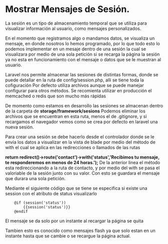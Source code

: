 # Mostrar Mensajes de Sesión.

La sesión es un tipo de almacenamiento temporal que se utiliza para visualizar información al usuario, como mensajes personalizados.

En el momento que registramos algo o mandamos datos, se visualiza un mensaje, en donde nosotros lo hemos programado, por lo que todo esto lo podemos implementar en un mesaje dentro de una sesión la cual se visualizara por medio de una sola petición si se recarga la página la sesión ya no esta en funcionamiento con el mensaje o datos que se le muestran al usuario.

Laravel nos permite almacenar las sesiones de distintas formas, donde se puede detallar en la ruta de config/session.php, alli se tiene toda la cofiguración
Por defecto utiliza archivos aunque se puede manejar configurar para otros métodos.
Se recomienta utilizar en producción el memcached o redis que son mucho más rápidas 

De momento como estamos en desarrollo las sesiones se almacenan dentro de la carpeta de **storage/framework/sesions**
Podemos eliminar los archivos que se encuentran en esta ruta, menos el de .gitignore, y si recargamos el navegador vemos como se crea por defecto en laravel una nueva sesión.

Para crear una sesión se debe hacerlo desde el controlador donde se le envia los datos a visualizar en la vista de blade por medio del método de with el cual se aplica en las redirecciones o llamados de las rutas

**return redirect()->route('contact')->with('status','Recibimos tu mensaje, te responderemos en menos de 24 horas.');**
De la anterior linea el método esta redireccionando a la ruta de contacto, y por medio del with se pasa el valoriable de la sesión junto con su valor.
Con esto se guardara el mensaje que durara una sola petición. 

Mediante el siguiente código que se tiene se especifica si existe una session con el atributo de status visualizarlo 
~~~
    @if (session('status'))
        {{session('status')}}        
    @endif
~~~

El mensaje se da solo por un instante al recargar la página se quita

Tambien esto es conocido como mensajes flash ya que solo estan en un instante hasta que se cambie o se recargue la página actual. 
